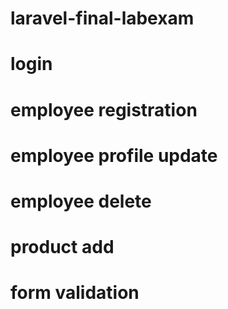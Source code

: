 # laravel-final-labexam

# login

# employee registration

# employee profile update

# employee delete

# product add

# form validation
